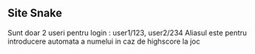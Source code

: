 ## Site Snake
Sunt doar 2 useri pentru login : user1/123, user2/234
Aliasul este pentru introducere automata a numelui in caz de highscore la joc
